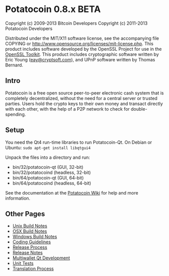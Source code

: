 Potatocoin 0.8.x BETA
====================

Copyright (c) 2009-2013 Bitcoin Developers
Copyright (c) 2011-2013 Potatocoin Developers

Distributed under the MIT/X11 software license, see the accompanying
file COPYING or http://www.opensource.org/licenses/mit-license.php.
This product includes software developed by the OpenSSL Project for use in the [OpenSSL Toolkit](http://www.openssl.org/). This product includes
cryptographic software written by Eric Young ([eay@cryptsoft.com](mailto:eay@cryptsoft.com)), and UPnP software written by Thomas Bernard.


Intro
---------------------
Potatocoin is a free open source peer-to-peer electronic cash system that is
completely decentralized, without the need for a central server or trusted
parties.  Users hold the crypto keys to their own money and transact directly
with each other, with the help of a P2P network to check for double-spending.


Setup
---------------------
You need the Qt4 run-time libraries to run Potatocoin-Qt. On Debian or Ubuntu:
	`sudo apt-get install libqtgui4`

Unpack the files into a directory and run:

- bin/32/potatocoin-qt (GUI, 32-bit)
- bin/32/potatocoind (headless, 32-bit)
- bin/64/potatocoin-qt (GUI, 64-bit)
- bin/64/potatocoind (headless, 64-bit)

See the documentation at the [Potatocoin Wiki](http://potatocoin.info)
for help and more information.


Other Pages
---------------------
- [Unix Build Notes](build-unix.md)
- [OSX Build Notes](build-osx.md)
- [Windows Build Notes](build-msw.md)
- [Coding Guidelines](coding.md)
- [Release Process](release-process.md)
- [Release Notes](release-notes.md)
- [Multiwallet Qt Development](multiwallet-qt.md)
- [Unit Tests](unit-tests.md)
- [Translation Process](translation_process.md)
